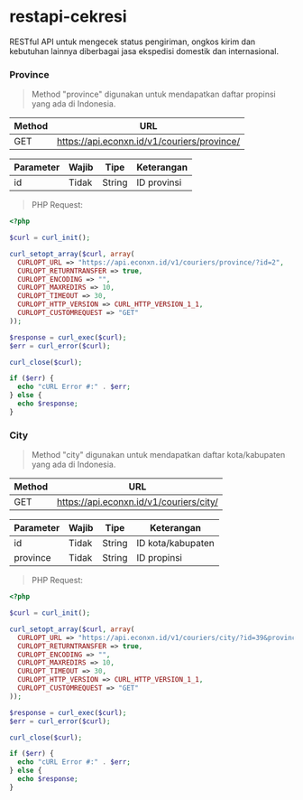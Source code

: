 # restapi-cekresi
RESTful API untuk mengecek status pengiriman, ongkos kirim dan kebutuhan lainnya diberbagai jasa ekspedisi domestik dan internasional.

### Province
> Method "province" digunakan untuk mendapatkan daftar propinsi yang ada di Indonesia.

Method 	| URL
------- | ---------
GET 	| https://api.econxn.id/v1/couriers/province/


Parameter | Wajib | Tipe | Keterangan
------ | ------ | ------ | ------
id | Tidak | String | ID provinsi

> PHP Request:

```php
<?php

$curl = curl_init();

curl_setopt_array($curl, array(
  CURLOPT_URL => "https://api.econxn.id/v1/couriers/province/?id=2",
  CURLOPT_RETURNTRANSFER => true,
  CURLOPT_ENCODING => "",
  CURLOPT_MAXREDIRS => 10,
  CURLOPT_TIMEOUT => 30,
  CURLOPT_HTTP_VERSION => CURL_HTTP_VERSION_1_1,
  CURLOPT_CUSTOMREQUEST => "GET"
));

$response = curl_exec($curl);
$err = curl_error($curl);

curl_close($curl);

if ($err) {
  echo "cURL Error #:" . $err;
} else {
  echo $response;
}
```

### City
> Method "city" digunakan untuk mendapatkan daftar kota/kabupaten yang ada di Indonesia.

Method 	| URL
------- | ---------
GET 	| https://api.econxn.id/v1/couriers/city/


Parameter | Wajib | Tipe | Keterangan
------ | ------ | ------ | ------
id | Tidak | String | ID kota/kabupaten
province | Tidak | String | ID propinsi

> PHP Request:

```php
<?php

$curl = curl_init();

curl_setopt_array($curl, array(
  CURLOPT_URL => "https://api.econxn.id/v1/couriers/city/?id=39&province=5",
  CURLOPT_RETURNTRANSFER => true,
  CURLOPT_ENCODING => "",
  CURLOPT_MAXREDIRS => 10,
  CURLOPT_TIMEOUT => 30,
  CURLOPT_HTTP_VERSION => CURL_HTTP_VERSION_1_1,
  CURLOPT_CUSTOMREQUEST => "GET"
));

$response = curl_exec($curl);
$err = curl_error($curl);

curl_close($curl);

if ($err) {
  echo "cURL Error #:" . $err;
} else {
  echo $response;
}
```

